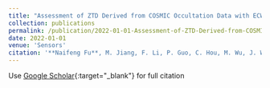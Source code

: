 ```yaml
---
title: "Assessment of ZTD Derived from COSMIC Occultation Data with ECWMF, Radiosondes, and GNSS"
collection: publications
permalink: /publication/2022-01-01-Assessment-of-ZTD-Derived-from-COSMIC-Occultation-Data-with-ECWMF-Radiosondes-and-GNSS
date: 2022-01-01
venue: 'Sensors'
citation: '**Naifeng Fu**, M. Jiang, F. Li, P. Guo, C. Hou, M. Wu, J. Wu, Z. Wang, L. Kan &quot;Assessment of ZTD Derived from COSMIC Occultation Data with ECWMF, Radiosondes, and GNSS.&quot; Sensors, 2022.'
---
```

Use [Google Scholar](https://scholar.google.com/scholar?q=Assessment+of+ZTD+Derived+from+COSMIC+Occultation+Data+with+ECWMF,+Radiosondes,+and+GNSS){:target="_blank"} for full citation